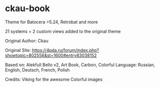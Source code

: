 # ckau-book

Theme for Batocera >5.24, Retrobat and more

21 systems + 2 custom views added to the original theme

Original Author:         Ckau

Original Site: https://4pda.ru/forum/index.php?showtopic=802556&st=1600#entry83038152

Based on: Alekfull Bello v2, Art Book, Carbon, Colorful
Language: Russian, English, Deutsch, French, Polish

Credits: Viking for the awesome Colorful images
